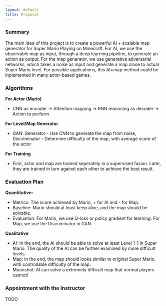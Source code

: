 ```yaml
---
layout: default
title: Proposal
---
```


### Summary
The main idea of this project is to create a powerful AI + scalable map generator for Super Mario Playing on Minecraft. For AI, we use the observable map as input, through a deep learning pipeline, to generate an action as output. For the map generator, we use generative adversarial networks, which takes a noise as input and generate a map close to actual Super Mario level. For possible applications, this AI+map method could be inplemented in many actor-based games.

### Algorithms
__For Actor (Mario)__<br>
 - CNN as encoder -> Attention mapping -> RNN reasoning as decoder -> Action to perform

__For Level/Map Generator__<br>
 - GAN: Generator - Use CNN to generate the map from noise, Discriminator - Determine difficulty of the map, with average score of the actor

__For Training__<br>
 - First, actor and map are trained seperately in a supervised fasion. Later, they are trained in turn against each other to achieve the best result.

### Evaluation Plan

__Quantitative:__<br>
 - Metrics: The score achieved by Mario, + for AI and - for Map.
 - Baseline: Mario should at least keep alive, and the map should be solvable.
 - Evaluation: For Mario, we use Q-loss or policy gradient for learning. For Map, we use the Discriminator in GAN.

__Qualitative__<br>
 - AI: In the end, the AI should be able to solve at least Level 1-1 in Super Mario. The quality of the AI can be further examined by more difficult levels.
 - Map: In the end, the map should looks similar to original Super Mario, with controllable difficulty of the map.
 - Moonshot: AI can solve a extremely difficult map that normal players cannot!

### Appointment with the Instructor
TODO
